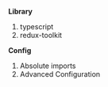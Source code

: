 **Library**

1. typescript
2. redux-toolkit

**Config**

1. Absolute imports
2. Advanced Configuration
